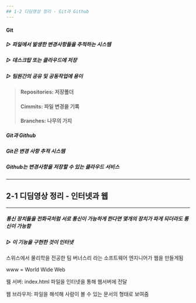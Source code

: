 ```yaml
---
## 1-2 디딤영상 정리 - Git과 Github
---
```

#### Git 
##### ▷ 파일에서 발생한 변경사항들을 추적하는 시스템 
##### ▷ 데스크탑 또는 클라우드에 저장
##### ▷ 팀원간의 공유 및 공동작업에 용이

> #### Repositories: 저장폴더
> #### Cimmits: 파일 변경을 기록
> #### Branches: 나무의 가지

##### Git과 Github
##### Git은 변경 사항 추적 시스템
##### Github는 변경사항을 저장할 수 있는 클라우드 서비스

---

## **2-1 디딤영상 정리 - 인터넷과 웹**
---
##### 통신 장치들을 전화국처럼 서로 통신이 가능하게 한다면 몇개의 장치가 파게 되더라도 통신이 가능함
##### ▷ 이 기능을 구현한 것이 인터넷

스위스에서 물리학을 전공한 팀 버너스리 라는 소프트웨어 엔지니어가 웹을 만들게됨

www = World Wide Web

웸 서버: index.html 파일을 인터넷을 통해 웹서버에 전달

웹 브라우저: 파일을 해석해 사람이 볼 수 있는 문서의 형태로 보여줌
